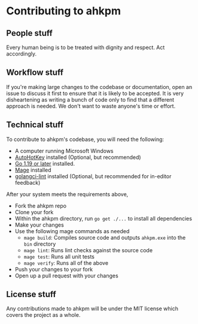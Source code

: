 # Contributing to ahkpm

## People stuff

Every human being is to be treated with dignity and respect. Act accordingly.

## Workflow stuff

If you're making large changes to the codebase or documentation,
open an issue to discuss it first to ensure that it is likely to be accepted.
It is very disheartening as writing a bunch of code only to find that a different approach is needed.
We don't want to waste anyone's time or effort.

## Technical stuff

To contribute to ahkpm's codebase, you will need the following:

- A computer running Microsoft Windows
- [AutoHotKey](https://www.autohotkey.com/) installed (Optional, but recommended)
- [Go 1.19 or later](https://go.dev/) installed.
- [Mage](https://magefile.org/) installed
- [golangci-lint](https://golangci-lint.run/) installed (Optional, but recommended for in-editor feedback)

After your system meets the requirements above,

- Fork the ahkpm repo
- Clone your fork
- Within the ahkpm directory, run `go get ./...` to install all dependencies
- Make your changes
- Use the following mage commands as needed
  - `mage build`: Compiles source code and outputs `ahkpm.exe` into the `bin` directory
  - `mage lint`: Runs lint checks against the source code
  - `mage test`: Runs all unit tests
  - `mage verify`: Runs all of the above
- Push your changes to your fork
- Open up a pull request with your changes

## License stuff

Any contributions made to ahkpm will be under the MIT license which covers the project as a whole.